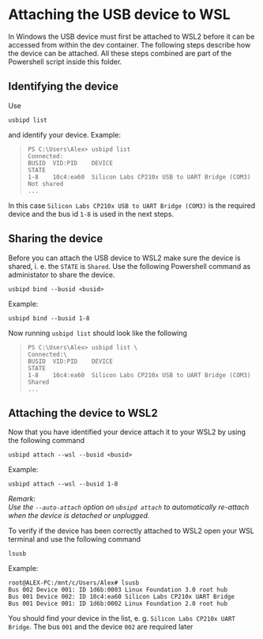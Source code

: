 # Attaching the USB device to WSL
In Windows the USB device must first be attached to WSL2 before it can be accessed from within the dev container. The following steps describe how the device can be attached.
All these steps combined are part of the Powershell script inside this folder.

## Identifying the device 
Use
```shell
usbipd list
```
and identify your device. 
Example:
> ```
> PS C:\Users\Alex> usbipd list 
> Connected:
> BUSID  VID:PID    DEVICE                                                        STATE
> 1-8    10c4:ea60  Silicon Labs CP210x USB to UART Bridge (COM3)                 Not shared
> ...
> ```

In this case `Silicon Labs CP210x USB to UART Bridge (COM3)` is the required device and the bus id `1-8` is used in the next steps.

## Sharing the device
Before you can attach the USB device to WSL2 make sure the device is shared, i. e. the `STATE` is `Shared`.
Use the following Powershell command as administator to share the device.
```shell
usbipd bind --busid <busid>
```
Example:
```shell
usbipd bind --busid 1-8
```
Now running `usbipd list` should look like the following
> ```
> PS C:\Users\Alex> usbipd list \
> Connected:\
> BUSID  VID:PID    DEVICE                                                        STATE
> 1-8    10c4:ea60  Silicon Labs CP210x USB to UART Bridge (COM3)                 Shared
> ...
> ```

## Attaching the device to WSL2

Now that you have identified your device attach it to your WSL2 by using the following command
```shell
usbipd attach --wsl --busid <busid>
```
Example:
```shell
usbipd attach --wsl --busid 1-8
```

_Remark:_ \
_Use the `--auto-attach` option on `ubsipd attach` to automatically re-attach when the device is detached or unplugged._


To verify if the device has been correctly attached to WSL2 open your WSL terminal and use the following command
```shell
lsusb
```
Example:
```
root@ALEX-PC:/mnt/c/Users/Alex# lsusb
Bus 002 Device 001: ID 1d6b:0003 Linux Foundation 3.0 root hub
Bus 001 Device 002: ID 10c4:ea60 Silicon Labs CP210x UART Bridge
Bus 001 Device 001: ID 1d6b:0002 Linux Foundation 2.0 root hub
```
You should find your device in the list, e. g. `Silicon Labs CP210x UART Bridge`. The bus `001` and the device `002` are required later